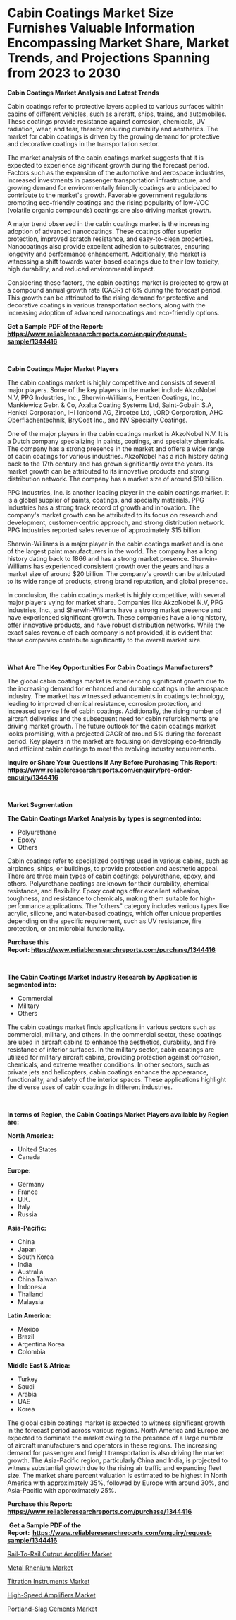 <p><h1>Cabin Coatings Market Size Furnishes Valuable Information Encompassing Market Share, Market Trends, and Projections Spanning from 2023 to 2030</h1></p><p><strong>Cabin Coatings Market Analysis and Latest Trends</strong></p>
<p><p>Cabin coatings refer to protective layers applied to various surfaces within cabins of different vehicles, such as aircraft, ships, trains, and automobiles. These coatings provide resistance against corrosion, chemicals, UV radiation, wear, and tear, thereby ensuring durability and aesthetics. The market for cabin coatings is driven by the growing demand for protective and decorative coatings in the transportation sector.</p><p>The market analysis of the cabin coatings market suggests that it is expected to experience significant growth during the forecast period. Factors such as the expansion of the automotive and aerospace industries, increased investments in passenger transportation infrastructure, and growing demand for environmentally friendly coatings are anticipated to contribute to the market's growth. Favorable government regulations promoting eco-friendly coatings and the rising popularity of low-VOC (volatile organic compounds) coatings are also driving market growth.</p><p>A major trend observed in the cabin coatings market is the increasing adoption of advanced nanocoatings. These coatings offer superior protection, improved scratch resistance, and easy-to-clean properties. Nanocoatings also provide excellent adhesion to substrates, ensuring longevity and performance enhancement. Additionally, the market is witnessing a shift towards water-based coatings due to their low toxicity, high durability, and reduced environmental impact.</p><p>Considering these factors, the cabin coatings market is projected to grow at a compound annual growth rate (CAGR) of 6% during the forecast period. This growth can be attributed to the rising demand for protective and decorative coatings in various transportation sectors, along with the increasing adoption of advanced nanocoatings and eco-friendly options.</p></p>
<p><strong>Get a Sample PDF of the Report:&nbsp; <a href="https://www.reliableresearchreports.com/enquiry/request-sample/1344416">https://www.reliableresearchreports.com/enquiry/request-sample/1344416</a></strong></p>
<p>&nbsp;</p>
<p><strong>Cabin Coatings Major Market Players</strong></p>
<p><p>The cabin coatings market is highly competitive and consists of several major players. Some of the key players in the market include AkzoNobel N.V, PPG Industries, Inc., Sherwin-Williams, Hentzen Coatings, Inc., Mankiewicz Gebr. & Co, Axalta Coating Systems Ltd, Saint-Gobain S.A, Henkel Corporation, IHI Ionbond AG, Zircotec Ltd, LORD Corporation, AHC Oberflächentechnik, BryCoat Inc., and NV Specialty Coatings.</p><p>One of the major players in the cabin coatings market is AkzoNobel N.V. It is a Dutch company specializing in paints, coatings, and specialty chemicals. The company has a strong presence in the market and offers a wide range of cabin coatings for various industries. AkzoNobel has a rich history dating back to the 17th century and has grown significantly over the years. Its market growth can be attributed to its innovative products and strong distribution network. The company has a market size of around $10 billion.</p><p>PPG Industries, Inc. is another leading player in the cabin coatings market. It is a global supplier of paints, coatings, and specialty materials. PPG Industries has a strong track record of growth and innovation. The company's market growth can be attributed to its focus on research and development, customer-centric approach, and strong distribution network. PPG Industries reported sales revenue of approximately $15 billion.</p><p>Sherwin-Williams is a major player in the cabin coatings market and is one of the largest paint manufacturers in the world. The company has a long history dating back to 1866 and has a strong market presence. Sherwin-Williams has experienced consistent growth over the years and has a market size of around $20 billion. The company's growth can be attributed to its wide range of products, strong brand reputation, and global presence.</p><p>In conclusion, the cabin coatings market is highly competitive, with several major players vying for market share. Companies like AkzoNobel N.V, PPG Industries, Inc., and Sherwin-Williams have a strong market presence and have experienced significant growth. These companies have a long history, offer innovative products, and have robust distribution networks. While the exact sales revenue of each company is not provided, it is evident that these companies contribute significantly to the overall market size.</p></p>
<p>&nbsp;</p>
<p><strong>What Are The Key Opportunities For Cabin Coatings Manufacturers?</strong></p>
<p><p>The global cabin coatings market is experiencing significant growth due to the increasing demand for enhanced and durable coatings in the aerospace industry. The market has witnessed advancements in coatings technology, leading to improved chemical resistance, corrosion protection, and increased service life of cabin coatings. Additionally, the rising number of aircraft deliveries and the subsequent need for cabin refurbishments are driving market growth. The future outlook for the cabin coatings market looks promising, with a projected CAGR of around 5% during the forecast period. Key players in the market are focusing on developing eco-friendly and efficient cabin coatings to meet the evolving industry requirements.</p></p>
<p><strong>Inquire or Share Your Questions If Any Before Purchasing This Report: <a href="https://www.reliableresearchreports.com/enquiry/pre-order-enquiry/1344416">https://www.reliableresearchreports.com/enquiry/pre-order-enquiry/1344416</a></strong></p>
<p>&nbsp;</p>
<p><strong>Market Segmentation</strong></p>
<p><strong>The Cabin Coatings Market Analysis by types is segmented into:</strong></p>
<p><ul><li>Polyurethane</li><li>Epoxy</li><li>Others</li></ul></p>
<p><p>Cabin coatings refer to specialized coatings used in various cabins, such as airplanes, ships, or buildings, to provide protection and aesthetic appeal. There are three main types of cabin coatings: polyurethane, epoxy, and others. Polyurethane coatings are known for their durability, chemical resistance, and flexibility. Epoxy coatings offer excellent adhesion, toughness, and resistance to chemicals, making them suitable for high-performance applications. The "others" category includes various types like acrylic, silicone, and water-based coatings, which offer unique properties depending on the specific requirement, such as UV resistance, fire protection, or antimicrobial functionality.</p></p>
<p><strong>Purchase this Report:&nbsp;<a href="https://www.reliableresearchreports.com/purchase/1344416">https://www.reliableresearchreports.com/purchase/1344416</a></strong></p>
<p>&nbsp;</p>
<p><strong>The Cabin Coatings Market Industry Research by Application is segmented into:</strong></p>
<p><ul><li>Commercial</li><li>Military</li><li>Others</li></ul></p>
<p><p>The cabin coatings market finds applications in various sectors such as commercial, military, and others. In the commercial sector, these coatings are used in aircraft cabins to enhance the aesthetics, durability, and fire resistance of interior surfaces. In the military sector, cabin coatings are utilized for military aircraft cabins, providing protection against corrosion, chemicals, and extreme weather conditions. In other sectors, such as private jets and helicopters, cabin coatings enhance the appearance, functionality, and safety of the interior spaces. These applications highlight the diverse uses of cabin coatings in different industries.</p></p>
<p>&nbsp;</p>
<p><strong>In terms of Region, the Cabin Coatings Market Players available by Region are:</strong></p>
<p>
    <p> <strong> North America: </strong>
        <ul>
            <li>United States</li>
            <li>Canada</li>
        </ul>
        </p> 
    <p> <strong> Europe: </strong>
        <ul>
            <li>Germany</li>
            <li>France</li>
            <li>U.K.</li>
            <li>Italy</li>
            <li>Russia</li>
        </ul>
        </p> 
    <p> <strong> Asia-Pacific: </strong>
        <ul>
            <li>China</li>
            <li>Japan</li>
            <li>South Korea</li>
            <li>India</li>
            <li>Australia</li>
            <li>China Taiwan</li>
            <li>Indonesia</li>
            <li>Thailand</li>
            <li>Malaysia</li>
        </ul>
        </p> 
    <p> <strong> Latin America: </strong>
        <ul>
            <li>Mexico</li>
            <li>Brazil</li>
            <li>Argentina Korea</li>
            <li>Colombia</li>
        </ul>
        </p> 
    <p> <strong> Middle East & Africa: </strong>
        <ul>
            <li>Turkey</li>
            <li>Saudi</li>
            <li>Arabia</li>
            <li>UAE</li>
            <li>Korea</li>
        </ul>
    </p>
    </p>
<p><p>The global cabin coatings market is expected to witness significant growth in the forecast period across various regions. North America and Europe are expected to dominate the market owing to the presence of a large number of aircraft manufacturers and operators in these regions. The increasing demand for passenger and freight transportation is also driving the market growth. The Asia-Pacific region, particularly China and India, is projected to witness substantial growth due to the rising air traffic and expanding fleet size. The market share percent valuation is estimated to be highest in North America with approximately 35%, followed by Europe with around 30%, and Asia-Pacific with approximately 25%.</p></p>
<p><strong>Purchase this Report: <a href="https://www.reliableresearchreports.com/purchase/1344416">https://www.reliableresearchreports.com/purchase/1344416</a></strong></p>
<p>&nbsp;<strong>Get a Sample PDF of the Report:&nbsp;&nbsp;<a href="https://www.reliableresearchreports.com/enquiry/request-sample/1344416">https://www.reliableresearchreports.com/enquiry/request-sample/1344416</a></strong></p>
<p><strong></strong></p>
<p><p><a href="https://www.linkedin.com/pulse/rail-to-rail-output-amplifier-market-size-growth-forecast/">Rail-To-Rail Output Amplifier Market</a></p><p><a href="https://medium.com/@deronwisoky1977/metal-rhenium-market-size-growth-forecast-2023-2030-2497c0d1c6d0">Metal Rhenium Market</a></p><p><a href="https://medium.com/@candiceveum/titration-instruments-market-size-growth-forecast-2023-2030-a35b66f4d8e7">Titration Instruments Market</a></p><p><a href="https://www.linkedin.com/pulse/high-speed-amplifiers-market-share-amp-new-trends-analysis/">High-Speed Amplifiers Market</a></p><p><a href="https://www.linkedin.com/pulse/portland-slag-cements-market-size-share-amp-trends-analysis/">Portland-Slag Cements Market</a></p></p>